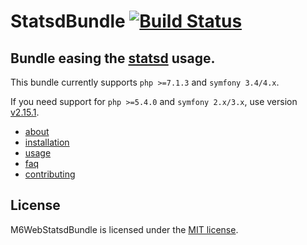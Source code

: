 StatsdBundle [![Build Status](https://travis-ci.org/M6Web/StatsdBundle.png?branch=master)](https://travis-ci.org/M6Web/StatsdBundle)
=======

## Bundle easing the [statsd](https://github.com/etsy/statsd/) usage.

This bundle currently supports `php >=7.1.3` and `symfony 3.4/4.x`.

If you need support for `php >=5.4.0` and `symfony 2.x/3.x`, use version [v2.15.1](https://github.com/M6Web/StatsdBundle/tree/v2.15.1).

 * [about](doc/about.md)
 * [installation](doc/installation.md)
 * [usage](doc/usage.md)
 * [faq](doc/faq.md)
 * [contributing](CONTRIBUTING.md)

## License

M6WebStatsdBundle is licensed under the [MIT license](LICENSE).
